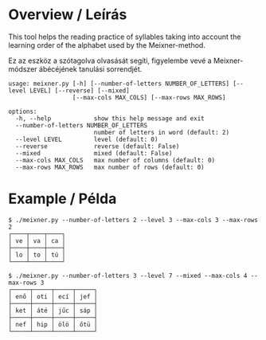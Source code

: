 # Overview / Leírás
This tool helps the reading practice of syllables
taking into account the learning order of the alphabet
used by the Meixner-method.

Ez az eszköz a szótagolva olvasását segíti,
figyelembe vevé a Meixner-módszer ábécéjének tanulási sorrendjét.

```
usage: meixner.py [-h] [--number-of-letters NUMBER_OF_LETTERS] [--level LEVEL] [--reverse] [--mixed]
                  [--max-cols MAX_COLS] [--max-rows MAX_ROWS]

options:
  -h, --help            show this help message and exit
  --number-of-letters NUMBER_OF_LETTERS
                        number of letters in word (default: 2)
  --level LEVEL         level (default: 0)
  --reverse             reverse (default: False)
  --mixed               mixed (default: False)
  --max-cols MAX_COLS   max number of columns (default: 0)
  --max-rows MAX_ROWS   max number of rows (default: 0)
```

# Example / Példa
```
$ ./meixner.py --number-of-letters 2 --level 3 --max-cols 3 --max-rows 2
┌────┬────┬────┐
│ ve │ va │ ca │
├────┼────┼────┤
│ lo │ to │ tú │
└────┴────┴────┘

$ ./meixner.py --number-of-letters 3 --level 7 --mixed --max-cols 4 --max-rows 3
┌─────┬─────┬─────┬─────┐
│ enő │ oti │ ecí │ jef │
├─────┼─────┼─────┼─────┤
│ ket │ áté │ jűc │ sáp │
├─────┼─────┼─────┼─────┤
│ nef │ hip │ ölö │ őtü │
└─────┴─────┴─────┴─────┘
```
